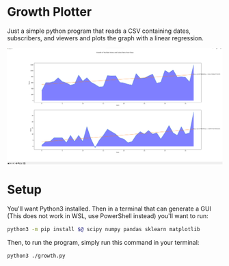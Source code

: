 # Growth Plotter
Just a simple python program that reads a CSV containing dates, subscribers, and viewers and plots the graph with a linear regression.

![Demo](https://github.com/Deanout/growth-plotter/blob/main/Demo%20Plot.png)

# Setup
You'll want Python3 installed. Then in a terminal that can generate a GUI (This does not work in WSL, use PowerShell instead) you'll want to run:
```bash 
python3 -m pip install $@ scipy numpy pandas sklearn matplotlib
```

Then, to run the program, simply run this command in your terminal:
```bash
python3 ./growth.py
```
